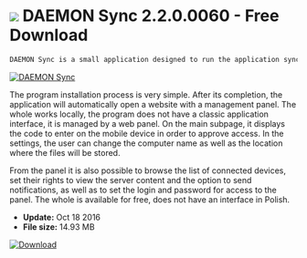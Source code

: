 # ![](https://cdn.softexe.net/static/icon/8/daemon-sync-11323.png) DAEMON Sync 2.2.0.0060 - Free Download

```sh
DAEMON Sync is a small application designed to run the application synchronization server with the same name. Just install it and run it so that devices such as smartphones and tablets can synchronize with your computer.
```
[![DAEMON Sync](https://gallery.dpcdn.pl/imgc/Tools/62085/g_-_420x350_1.5_-_x20150925091937_0.png)](https://softexe.net/win/hobbies-lifestyle/mobile/daemon-sync:ppcbc.html)

The program installation process is very simple. After its completion, the application will automatically open a website with a management panel. The whole works locally, the program does not have a classic application interface, it is managed by a web panel. On the main subpage, it displays the code to enter on the mobile device in order to approve access. In the settings, the user can change the computer name as well as the location where the files will be stored.
 
 From the panel it is also possible to browse the list of connected devices, set their rights to view the server content and the option to send notifications, as well as to set the login and password for access to the panel. The whole is available for free, does not have an interface in Polish.


- **Update:** Oct 18 2016
- **File size:** 14.93 MB

[![Download](https://cdn.softexe.net/static/img/download.png)](https://softexe.net/win/hobbies-lifestyle/mobile/daemon-sync:ppcbc.html)

